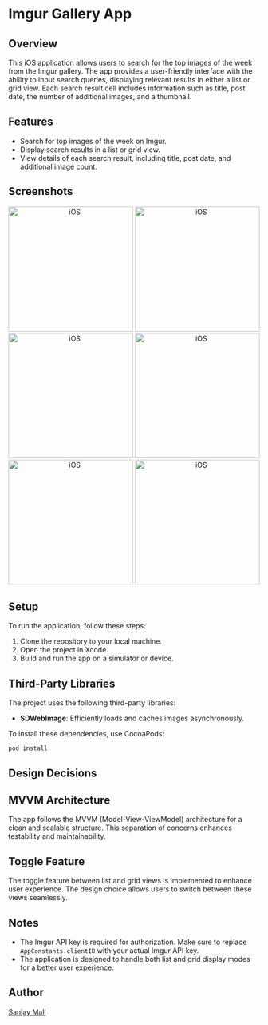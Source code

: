 
# Imgur Gallery App

## Overview

This iOS application allows users to search for the top images of the week from the Imgur gallery. The app provides a user-friendly interface with the ability to input search queries, displaying relevant results in either a list or grid view. Each search result cell includes information such as title, post date, the number of additional images, and a thumbnail.

## Features

- Search for top images of the week on Imgur.
- Display search results in a list or grid view.
- View details of each search result, including title, post date, and additional image count.

## Screenshots

<div align="center">
  <img width="250" alt="iOS" src="https://github.com/malisanjay5433/MobileAppCodeChallenge/assets/8912602/83f08aab-1b0b-46e5-a7cf-cf9831d8687b">
  <img width="250" alt="iOS" src="https://github.com/malisanjay5433/MobileAppCodeChallenge/assets/8912602/176402c3-6452-4860-a95f-afe5d478034e.png">
  <img width="250" alt="iOS" src="https://github.com/malisanjay5433/MobileAppCodeChallenge/assets/8912602/a0453df6-398a-4b8f-ba5e-9b7c8ce34a3f.png">
  <img width="250" alt="iOS" src="https://github.com/malisanjay5433/MobileAppCodeChallenge/assets/8912602/e93e4e86-909b-4af4-a4ce-14b8cbdf45b8">
  <img width="250" alt="iOS" src="https://github.com/malisanjay5433/MobileAppCodeChallenge/assets/8912602/33e80f69-0945-4a21-8261-04d4e8cdc376.png">
  <img width="250" alt="iOS" src="https://github.com/malisanjay5433/MobileAppCodeChallenge/assets/8912602/e93e4e86-909b-4af4-a4ce-14b8cbdf45b8">



</div>



## Setup

To run the application, follow these steps:

1. Clone the repository to your local machine.
2. Open the project in Xcode.
3. Build and run the app on a simulator or device.

## Third-Party Libraries

The project uses the following third-party libraries:
- **SDWebImage**: Efficiently loads and caches images asynchronously.

To install these dependencies, use CocoaPods:
```
pod install

```
## Design Decisions
## MVVM Architecture
The app follows the MVVM (Model-View-ViewModel) architecture for a clean and scalable structure. This separation of concerns enhances testability and maintainability.

## Toggle Feature
The toggle feature between list and grid views is implemented to enhance user experience. The design choice allows users to switch between these views seamlessly.

## Notes
- The Imgur API key is required for authorization. Make sure to replace `AppConstants.clientID` with your actual Imgur API key.
- The application is designed to handle both list and grid display modes for a better user experience.

## Author
[Sanjay Mali](malisanjay5433)
